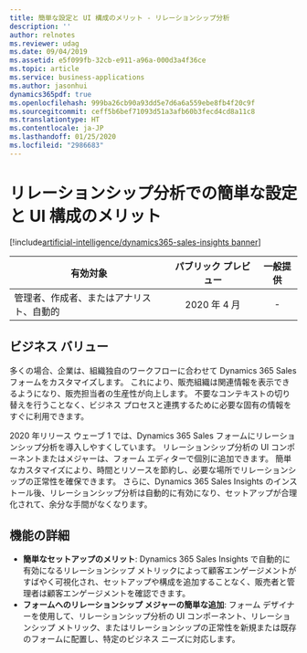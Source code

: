 ```yaml
---
title: 簡単な設定と UI 構成のメリット - リレーションシップ分析
description: ''
author: relnotes
ms.reviewer: udag
ms.date: 09/04/2019
ms.assetid: e5f099fb-32cb-e911-a96a-000d3a4f36ce
ms.topic: article
ms.service: business-applications
ms.author: jasonhui
dynamics365pdf: true
ms.openlocfilehash: 999ba26cb90a93dd5e7d6a6a559ebe8fb4f20c9f
ms.sourcegitcommit: ceff5b6bef71093d51a3afb60b3fecd4cd8a11c8
ms.translationtype: HT
ms.contentlocale: ja-JP
ms.lasthandoff: 01/25/2020
ms.locfileid: "2986683"
---
```

# <a name="benefit-from-easy-setup-and-ui-configuration-with-relationship-analytics"></a>リレーションシップ分析での簡単な設定と UI 構成のメリット
[!include[artificial-intelligence/dynamics365-sales-insights banner](../includes/artificial-intelligence/dynamics365-sales-insights.md)]

| 有効対象    |  パブリック プレビュー | 一般提供 | 
| ---------- | :----------: |:----------: |
|管理者、作成者、またはアナリスト、自動的|2020 年 4 月| -|


## <a name="business-value"></a>ビジネス バリュー
<!-- bv start -->
多くの場合、企業は、組織独自のワークフローに合わせて Dynamics 365 Sales フォームをカスタマイズします。 これにより、販売組織は関連情報を表示できるようになり、販売担当者の生産性が向上します。 不要なコンテキストの切り替えを行うことなく、ビジネス プロセスと連携するために必要な固有の情報をすぐに利用できます。 

2020 年リリース ウェーブ 1 では、Dynamics 365 Sales フォームにリレーションシップ分析を導入しやすくしています。 リレーションシップ分析の UI コンポーネントまたはメジャーは、フォーム エディターで個別に追加できます。 簡単なカスタマイズにより、時間とリソースを節約し、必要な場所でリレーションシップの正常性を確保できます。 さらに、Dynamics 365 Sales Insights のインストール後、リレーションシップ分析は自動的に有効になり、セットアップが合理化されて、余分な手間がなくなります。 
<!-- bv end -->



## <a name="feature-details"></a>機能の詳細
<!--feature detail start -->
- **簡単なセットアップのメリット**: Dynamics 365 Sales Insights で自動的に有効になるリレーションシップ メトリックによって顧客エンゲージメントがすばやく可視化され、セットアップや構成を追加することなく、販売者と管理者は顧客エンゲージメントを確認できます。 
- **フォームへのリレーションシップ メジャーの簡単な追加**: フォーム デザイナーを使用して、リレーションシップ分析の UI コンポーネント、リレーションシップ メトリック、またはリレーションシップの正常性を新規または既存のフォームに配置し、特定のビジネス ニーズに対応します。 
<!--feature detail end -->









